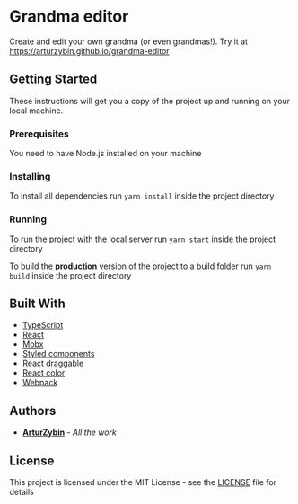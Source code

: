 # Grandma editor

Create and edit your own grandma (or even grandmas!). Try it at https://arturzybin.github.io/grandma-editor

## Getting Started

These instructions will get you a copy of the project up and running on your local machine.


### Prerequisites

You need to have Node.js installed on your machine

### Installing

To install all dependencies run ```yarn install``` inside the project directory

### Running

To run the project with the local server run ```yarn start``` inside the project directory

To build the **production** version of the project to a build folder run ```yarn build``` inside the project directory


## Built With

* [TypeScript](https://www.typescriptlang.org/)
* [React](https://reactjs.org/)
* [Mobx](https://mobx.js.org/)
* [Styled components](https://styled-components.com/)
* [React draggable](https://github.com/STRML/react-draggable/)
* [React color](https://github.com/casesandberg/react-color/)
* [Webpack](https://webpack.js.org/)


## Authors

* **[ArturZybin](https://github.com/ArturZybin)** - *All the work*

## License

This project is licensed under the MIT License - see the [LICENSE](LICENSE) file for details
